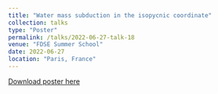 ```yaml
---
title: "Water mass subduction in the isopycnic coordinate"
collection: talks
type: "Poster"
permalink: /talks/2022-06-27-talk-18
venue: "FDSE Summer School"
date: 2022-06-27
location: "Paris, France"
---
```


[Download poster here](http://yanxu-chen.github.io/files/Poster_ENS_3.pdf)
